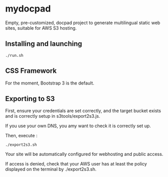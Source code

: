# mydocpad

Empty, pre-customized, docpad project to generate multilingual static web sites,
suitable for AWS S3 hosting.

## Installing and launching

    ./run.sh

## CSS Framework

For the moment, Bootstrap 3 is the default.

## Exporting to S3

First, ensure your credentials are set correctly, and the target bucket exists
and is correctly setup in s3tools/export2s3.js.

If you use your own DNS, you amy want to check it is correctly set up.

Then, execute :

    ./export2s3.sh

Your site will be automatically configured for webhosting and public access.

If access is denied, check that your AWS user has at least the policy
displayed on the terminal by ./export2s3.sh.
